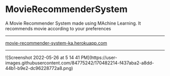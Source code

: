 # MovieRecommenderSystem
A Movie Recommender System made using MAchine Learning. It recommends movie according to your preferences
</br>
<hr></hr>
<a href="https://movie-recommender-system-ka.herokuapp.com/">movie-recommender-system-ka.herokuapp.com</a>
<hr></hr>
![Screenshot 2022-05-26 at 5 14 41 PM](https://user-images.githubusercontent.com/84775242/170482214-f437aba2-a8dd-44b1-b9e2-dc96228772a8.png)
